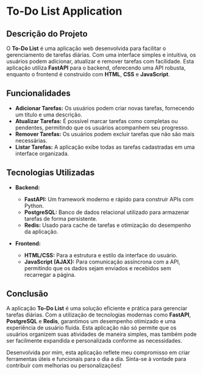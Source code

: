 # To-Do List Application

## Descrição do Projeto
O **To-Do List** é uma aplicação web desenvolvida para facilitar o gerenciamento de tarefas diárias. Com uma interface simples e intuitiva, os usuários podem adicionar, atualizar e remover tarefas com facilidade. Esta aplicação utiliza **FastAPI** para o backend, oferecendo uma API robusta, enquanto o frontend é construído com **HTML**, **CSS** e **JavaScript**.

## Funcionalidades
- **Adicionar Tarefas:** Os usuários podem criar novas tarefas, fornecendo um título e uma descrição.
- **Atualizar Tarefas:** É possível marcar tarefas como completas ou pendentes, permitindo que os usuários acompanhem seu progresso.
- **Remover Tarefas:** Os usuários podem excluir tarefas que não são mais necessárias.
- **Listar Tarefas:** A aplicação exibe todas as tarefas cadastradas em uma interface organizada.

## Tecnologias Utilizadas
- **Backend:** 
  - **FastAPI:** Um framework moderno e rápido para construir APIs com Python.
  - **PostgreSQL:** Banco de dados relacional utilizado para armazenar tarefas de forma persistente.
  - **Redis:** Usado para cache de tarefas e otimização do desempenho da aplicação.

- **Frontend:**
  - **HTML/CSS:** Para a estrutura e estilo da interface do usuário.
  - **JavaScript (AJAX):** Para comunicação assíncrona com a API, permitindo que os dados sejam enviados e recebidos sem recarregar a página.

## Conclusão
A aplicação **To-Do List** é uma solução eficiente e prática para gerenciar tarefas diárias. Com a utilização de tecnologias modernas como **FastAPI**, **PostgreSQL** e **Redis**, garantimos um desempenho otimizado e uma experiência de usuário fluida. Esta aplicação não só permite que os usuários organizem suas atividades de maneira simples, mas também pode ser facilmente expandida e personalizada conforme as necessidades.

Desenvolvida por mim, esta aplicação reflete meu compromisso em criar ferramentas úteis e funcionais para o dia a dia. Sinta-se à vontade para contribuir com melhorias ou personalizações!

